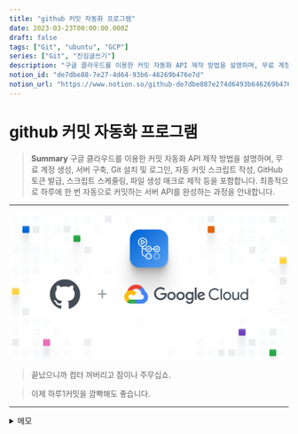 ```yaml
---
title: "github 커밋 자동화 프로그램"
date: 2023-03-23T00:00:00.000Z
draft: false
tags: ["Git", "ubuntu", "GCP"]
series: ["Git", "진심글쓰기"]
description: "구글 클라우드를 이용한 커밋 자동화 API 제작 방법을 설명하며, 무료 계정 생성, 서버 구축, Git 설치 및 로그인, 자동 커밋 스크립트 작성, GitHub 토큰 발급, 스크립트 스케줄링, 파일 생성 매크로 제작 등을 포함합니다. 최종적으로 하루에 한 번 자동으로 커밋하는 서버 API를 완성하는 과정을 안내합니다."
notion_id: "de7dbe88-7e27-4d64-93b6-46269b476e7d"
notion_url: "https://www.notion.so/github-de7dbe887e274d6493b646269b476e7d"
---
```


# github 커밋 자동화 프로그램

> **Summary**
> 구글 클라우드를 이용한 커밋 자동화 API 제작 방법을 설명하며, 무료 계정 생성, 서버 구축, Git 설치 및 로그인, 자동 커밋 스크립트 작성, GitHub 토큰 발급, 스크립트 스케줄링, 파일 생성 매크로 제작 등을 포함합니다. 최종적으로 하루에 한 번 자동으로 커밋하는 서버 API를 완성하는 과정을 안내합니다.

---

![Image](image_7694b81670ff.png)


> 끝났으니까 컴터 꺼버리고 잠이나 주무십쇼.

> 이제 하루1커밋을 깜빡해도 좋습니다.








---



<details>
<summary>메모</summary>


## Q. Crantab을 수정해도 초기화가 안됩니다

🔗 [https://ciksiti.com/ko/chapters/3128-troubleshooting-crontab-not-running--linux-hint](https://ciksiti.com/ko/chapters/3128-troubleshooting-crontab-not-running--linux-hint)

🔗 [https://shlee0882.tistory.com/270](https://shlee0882.tistory.com/270)

## Q. cd /path/to/your/repo 에는 어떤 경로를 넣어야 합니까?

`**/path/to/your/repo**`는 당신이 클론한 레포지토리의 경로를 입력하시면 됩니다. 예를 들어, 만약 당신이 레포지토리를 `**/home/user/my-repo**`경로에 클론했다면, `**/path/to/your/repo**`대신 `**/home/user/my-repo **`를 입력하시면 됩니다.

## Q. 6시간마다 commit.SH를 한번씩 자동커밋하는 방법은 무엇일까요?

crontab을 이용하면 매 시간마다 스크립트 파일을 실행할 수 있습니다. 6시간마다 실행하려면 다음과 같이 설정하면 됩니다.

```plain text
0 */6 * * * /path/to/commit.sh

```

[위 설정은 매 시간 0분에 스크립트 파일을 실행하며, 실행 주기는 6시간입니다](https://m.blog.naver.com/shino1025/221432633410)

## Q. git push -f origin main git add . git commit -m "edit on SSH" 를 순차적으로 입력했습니다. 하지만 다음과 같은 에러 메시지를 받았습니다. On branch main Your branch is up to date with 'origin/main'. nothing to commit, working tree clean 어떻게 해결해야하나요?

에러 메시지를 보면 "nothing to commit, working tree clean"이라는 메시지가 나타납니다. 이는 현재 로컬 저장소의 변경 사항이 없다는 것을 의미합니다.

따라서, `**git add .**` 명령어를 실행하여 변경 사항을 추가한 후, `**git commit -m "edit on SSH"**` 명령어를 실행하여 변경 사항을 커밋해야 합니다.

만약 이전에 이미 커밋을 했다면, `**git push -f origin main**` 명령어를 실행하여 원격 저장소에 변경 사항을 강제로 push할 수 있습니다.

## Q. 간단하게 vi를 이용해 text.txt 를 추가시켰습니다. 이제 이 변경사항을 GCD SSH에서 push하고 commit하는 일련의 과정을 정리해 주십시오.

변경 사항을 추가한 후, 다음과 같은 명령어를 실행하여 변경 사항을 커밋하고 원격 저장소에 push할 수 있습니다.

```plain text
git add text.txt
git commit -m "Add text.txt"
git push origin main

```

## Q. 단순 코드 실행으로 일정 주기 파일 생성 스크립트

```plain text
nano random.sh
```

- nano 편집기가 실행됩니다.
- 다음과 같은 스크립트를 작성합니다.
```plain text
#!/bin/bash
while true
do
  filename=$(date '+%Y-%m-%d_%H-%M-%S').txt
  touch /path/to/directory/$filename
  sleep 3600
done
```

  이 스크립트는 while 루프를 사용하여 무한히 실행됩니다. 루프 내에서는 현재 날짜와 시간을 사용하여 파일 이름을 생성하고 touch 명령어를 사용하여 해당 파일을 생성합니다. 그런 다음 sleep 명령어를 사용하여 1시간 동안 대기합니다.

  위의 스크립트에서 /path/to/directory/ 부분은 생성하려는 파일이 저장될 디렉토리 경로로 변경해주시면 됩니다.

- Ctrl + X를 눌러서 저장하고 나옵니다.
1. 스크립트를 실행합니다.
  - 다음 명령어를 입력하여 스크립트를 실행합니다.
```plain text
bash random.sh &
```


## Q. 스크립트가 실행되고 있다는것을 확인하는 방법

스크립트가 실행되고 있는지 확인하는 방법은 다음과 같습니다.

1. 터미널에서 다음 명령어를 입력합니다.
```plain text
ps aux | grep random.sh
```

1. 실행 중인 스크립트의 PID를 확인합니다.
1. 스크립트를 중지하려면 다음 명령어를 입력합니다.
```plain text
kill -9 PID
```

위의 명령어에서 PID는 실행 중인 스크립트의 PID 번호입니다.


[r](http://script.sh/)andom.sh 라는 이름을 가진 프로세스를 전부 종료하는방법

현재 실행 중인 스크립트가 3개인 것 같습니다. 이 경우에는 다음 명령어를 사용하여 모든 스크립트를 종료할 수 있습니다.

```plain text
pkill -f random.sh
```

위의 명령어는 "random.sh"라는 이름을 가진 모든 프로세스를 종료합니다.

이상입니다. 도움이 되었길 바랍니다!

## Q. [README.md](http://readme.md/) 파일을 자동으로 작성하는 방법

네, 있습니다. 아래와 같이 script.sh 파일을 생성하고 코드를 저장한 후에 `**bash script.sh**` 명령어를 입력하면 됩니다.

```plain text
#!/bin/bash

while true
do
    echo "$(date) - $(openssl rand -hex 12)" >> README.md
    sleep 600
done

```

위 코드에서 `**openssl rand -hex 12**` 부분이 랜덤한 문자열을 생성하는 부분입니다. 이 부분을 수정하면 원하는 길이와 형태의 랜덤 문자열을 생성할 수 있습니다.

위 코드를 실행하기 전에 `**openssl**` 이 설치되어 있어야 합니다. 만약 설치되어 있지 않다면 아래 명령어로 설치할 수 있습니다.


아마 설치되어있을겁니다

```plain text
sudo apt-get install openssl
```

위 코드를 실행하기 위해서는 `**README.md**` 파일이 이미 존재해야 합니다. 만약 존재하지 않는다면 아래 명령어로 파일을 생성할 수 있습니다.

```plain text
touch README.md
```

만약 같은 폴더에 존재한다면 아래와 같이 상대경로로 표기할 수 있습니다.

```plain text
#!/bin/bash

while true
do
    echo "$(date) - $(openssl rand -hex 12)" >> ./README.md
    sleep 600
done
```


### 여기서 마크업 언어로 줄바꿈까지 넣으려면 코드를 다음과 같이 수정해준다

```shell
#!/bin/bash

while true
do
    echo "$(date) - $(openssl rand -hex 5) $(echo -e "<br/>")">> ./README.md
    sleep 3600
done
```



`#!/bin/bash echo "$(date) - $(openssl rand -hex 5) $(echo -e "<br/>")">> ./README.md` 해당 코드를 가진 [`autoWriteREADME.md`](http://autowritereadme.md/) 파일을 `crontab -e` 에서 `*/5 * * * * /home/thquddnr123/AutoCommit/decreaseGuilty/autoWriteREADME.sh `를 작성해여 5분마다 코드를 실행하려고 합니다. [README.md](http://readme.md/) 와 [autoWriteREADME.sh](http://autowritereadme.sh/) 둘 다 chmod +x 로 권한을 준 상태입니다. 하지만 시간이 되어도 README.md가 업데이트되지 않습니다. 하지만 bash [autoWriteREADME.sh](http://autowritereadme.sh/) 로 직접 실행하면 코드는 정상적으로 작동됩니다. 저는 자동으로 5분마다 실행되는 코드를 작성하고싶습니다. 어떻게 해야합니까?


해당 코드가 crontab에서 실행되지 않는 이유는 환경 변수 문제일 가능성이 높습니다. crontab에서는 일반적으로 사용자의 환경 변수를 사용하지 않기 때문입니다. 따라서 해당 스크립트 파일에서 사용하는 환경 변수를 직접 지정해주어야 합니다. 예를 들어, 다음과 같이 스크립트 파일을 수정하시면 됩니다:

```shell
#!/bin/bash
source /home/thquddnr123/.bashrc
cd /home/thquddnr123/AutoCommit/decreaseGuilty/
echo "$(date) - $(openssl rand -hex 5) $(echo -e "<br/>")">> ./README.md

```

위와 같이 수정하시면 crontab에서도 정상적으로 실행될 것입니다.


</details>

